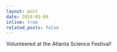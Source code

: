 ```yaml
---
layout: post
date: 2024-03-09
inline: true
related_posts: false
---
```


Volunteered at the Atlanta Science Festival!
